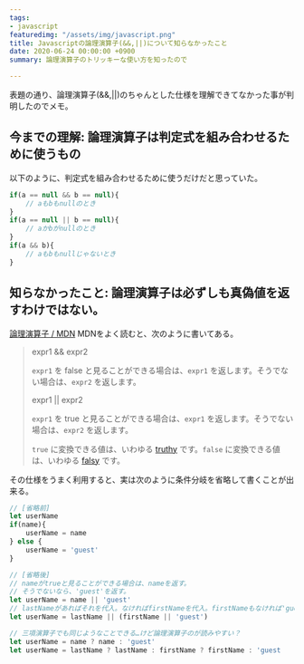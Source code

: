 ```yaml
---
tags:
- javascript
featuredimg: "/assets/img/javascript.png"
title: Javascriptの論理演算子(&&,||)について知らなかったこと
date: 2020-06-24 00:00:00 +0900
summary: 論理演算子のトリッキーな使い方を知ったので

---
```

表題の通り、論理演算子(&&,||)のちゃんとした仕様を理解できてなかった事が判明したのでメモ。

## 今までの理解: 論理演算子は判定式を組み合わせるために使うもの

以下のように、判定式を組み合わせるために使うだけだと思っていた。

``` javascript
if(a == null && b == null){
    // aもbもnullのとき
}
if(a == null || b == null){
    // aかbがnullのとき
}
if(a && b){
    // aもbもnullじゃないとき
}
```

## 知らなかったこと: 論理演算子は必ずしも真偽値を返すわけではない。

[論理演算子 / MDN](https://developer.mozilla.org/ja/docs/Web/JavaScript/Reference/Operators/Logical_Operators) MDNをよく読むと、次のように書いてある。

> expr1 && expr2
>
> `expr1` を false と見ることができる場合は、`expr1` を返します。そうでない場合は、`expr2` を返します。
>
> expr1 || expr2
>
> `expr1` を true と見ることができる場合は、`expr1` を返します。そうでない場合は、`expr2` を返します。
>
> `true` に変換できる値は、いわゆる [truthy](https://developer.mozilla.org/ja/docs/Glossary/Truthy) です。`false` に変換できる値は、いわゆる [falsy](https://developer.mozilla.org/ja/docs/Glossary/Falsy) です。

その仕様をうまく利用すると、実は次のように条件分岐を省略して書くことが出来る。

```js
// [省略前]
let userName
if(name){
	userName = name
} else {
	userName = 'guest'
}

// [省略後]
// nameがtrueと見ることができる場合は、nameを返す。
// そうでないなら、'guest'を返す。
let userName = name || 'guest'
// lastNameがあればそれを代入。なければfirstNameを代入。firstNameもなければ'guest'を代入。
let userName = lastName || (firstName || 'guest')

// 三項演算子でも同じようなことできる…けど論理演算子のが読みやすい？
let userName = name ? name : 'guest'
let userName = lastName ? lastName : firstName ? firstName : 'guest
```